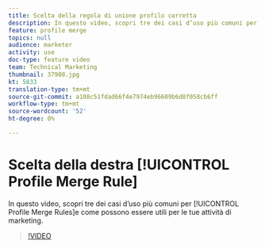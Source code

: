 ```yaml
---
title: Scelta della regola di unione profilo corretta
description: In questo video, scopri tre dei casi d’uso più comuni per le regole di unione dei profili e come possono essere utili per le tue attività di marketing.
feature: profile merge
topics: null
audience: marketer
activity: use
doc-type: feature video
team: Technical Marketing
thumbnail: 37908.jpg
kt: 5833
translation-type: tm+mt
source-git-commit: a108c51fdad66f4e7974eb96609b6d8f058cb6ff
workflow-type: tm+mt
source-wordcount: '52'
ht-degree: 0%

---
```



# Scelta della destra [!UICONTROL Profile Merge Rule]

In questo video, scopri tre dei casi d’uso più comuni per [!UICONTROL Profile Merge Rules]e come possono essere utili per le tue attività di marketing.

>[!VIDEO](https://video.tv.adobe.com/v/37908/?quality=12&learn=on)
